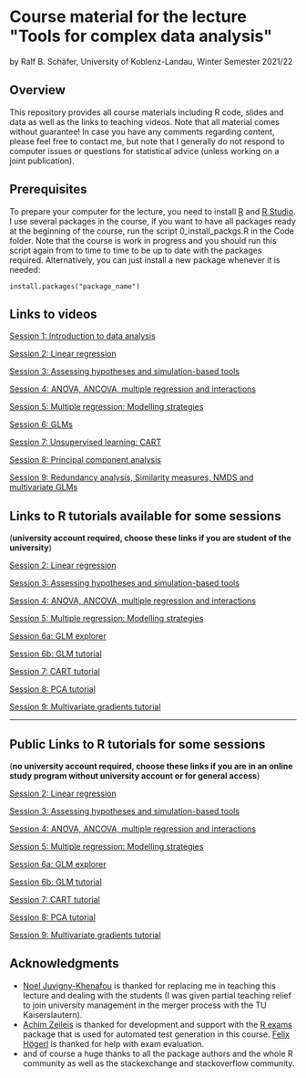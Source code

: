 # Course material for the lecture "Tools for complex data analysis"

by Ralf B. Schäfer, University of Koblenz-Landau, Winter Semester 2021/22

## Overview

This repository provides all course materials including R code, slides and data as well as the links to teaching videos.
Note that all material comes without guarantee! In case you have any comments regarding content, 
please feel free to contact me, but note that I generally do not respond to computer issues or questions 
for statistical advice (unless working on a joint publication).

## Prerequisites

To prepare your computer for the lecture, you need to install [R](http://www.r-project.org/) and 
[R Studio](http://www.rstudio.com/). I use several packages in the course, if you want to have all packages 
ready at the beginning of the course, run the script 0_install_packgs.R in the Code folder. Note that 
the course is work in progress and you should run this script again from to time to time to be up to date with 
the packages required. Alternatively, you can just install a new package whenever it is needed:

```
install.packages("package_name")
```

## Links to videos
[Session 1: Introduction to data analysis](https://vcm.uni-kl.de/Panopto/Pages/Sessions/List.aspx?folderID=3b8033e8-f181-425e-a3ce-ad7c00a108cb)

[Session 2: Linear regression](https://vcm.uni-kl.de/Panopto/Pages/Sessions/List.aspx?folderID=1ab66bfe-a33d-4a6c-889e-ad7c00a108d0)  

[Session 3: Assessing hypotheses and simulation-based tools](https://vcm.uni-kl.de/Panopto/Pages/Sessions/List.aspx?folderID=8186339e-19fe-4bd6-b587-ad7c00a108d4)

[Session 4: ANOVA, ANCOVA, multiple regression and interactions](https://vcm.uni-kl.de/Panopto/Pages/Sessions/List.aspx?folderID=e904ac58-dd3c-4379-87ca-ad7c00a108de)

[Session 5: Multiple regression: Modelling strategies](https://vcm.uni-kl.de/Panopto/Pages/Sessions/List.aspx?folderID=6de626ae-8fa4-428a-b7b0-ad7c00a111e9)

[Session 6: GLMs](https://vcm.uni-kl.de/Panopto/Pages/Sessions/List.aspx?folderID=856a11a9-7379-4ee5-bfac-ad7c00a1130c)

[Session 7: Unsupervised learning: CART](https://vcm.uni-kl.de/Panopto/Pages/Sessions/List.aspx?folderID=864561bc-be80-49eb-9b0b-ad7c00a1153e)

[Session 8: Principal component analysis](https://vcm.uni-kl.de/Panopto/Pages/Sessions/List.aspx?folderID=2129473d-6a6e-46a3-8864-ad7c00a11cdc)

[Session 9: Redundancy analysis, Similarity measures, NMDS and multivariate GLMs](https://vcm.uni-kl.de/Panopto/Pages/Sessions/List.aspx?folderID=f993c161-3678-45f8-8a36-ad7c00a12b7d)

## Links to R tutorials available for some sessions
(**university account required, choose these links if you are student of the university**)  

[Session 2: Linear regression](https://data-analysis.uni-landau.de/auth_session/2/)  

[Session 3: Assessing hypotheses and simulation-based tools](https://data-analysis.uni-landau.de/auth_session/3/)

[Session 4: ANOVA, ANCOVA, multiple regression and interactions](https://data-analysis.uni-landau.de/auth_session/4/)

[Session 5: Multiple regression: Modelling strategies](https://data-analysis.uni-landau.de/auth_session/5/)

[Session 6a: GLM explorer](https://data-analysis.uni-landau.de/auth_session/6_glm/)

[Session 6b: GLM tutorial](https://data-analysis.uni-landau.de/auth_session/6/)  

[Session 7: CART tutorial](https://data-analysis.uni-landau.de/auth_session/7/)  

[Session 8: PCA tutorial](https://data-analysis.uni-landau.de/auth_session/8/) 

[Session 9: Multivariate gradients tutorial](https://data-analysis.uni-landau.de/auth_session/9/)  

***

## Public Links to R tutorials for some sessions
(**no university account required, choose these links if you are in an online study program without university account or for general access**)  

[Session 2: Linear regression](https://data-analysis.uni-landau.de/open_session/2/)  

[Session 3: Assessing hypotheses and simulation-based tools](https://data-analysis.uni-landau.de/open_session/3/)

[Session 4: ANOVA, ANCOVA, multiple regression and interactions](https://data-analysis.uni-landau.de/open_session/4/)

[Session 5: Multiple regression: Modelling strategies](https://data-analysis.uni-landau.de/open_session/5/)

[Session 6a: GLM explorer](https://data-analysis.uni-landau.de/open_session/6_glm/)

[Session 6b: GLM tutorial](https://data-analysis.uni-landau.de/open_session/6/)  

[Session 7: CART tutorial](https://data-analysis.uni-landau.de/open_session/7/)  

[Session 8: PCA tutorial](https://data-analysis.uni-landau.de/open_session/8/) 

[Session 9: Multivariate gradients tutorial](https://data-analysis.uni-landau.de/open_session/9/)  


## Acknowledgments
* [Noel Juvigny-Khenafou](https://www.uni-koblenz-landau.de/en/campus-landau/faculty7/environmental-sciences/landscape-ecology/staff/juvigny-khenafou) is thanked for replacing me in teaching this lecture and dealing with the students (I was given partial teaching relief to join university management in the merger process with the TU Kaiserslautern). 
* [Achim Zeileis](https://eeecon.uibk.ac.at/~zeileis/) is thanked for development and support with the
[R exams](http://www.r-exams.org) package that is used for automated test generation in this course. [Felix Högerl](https://www.uni-koblenz-landau.de/en/campus-landau/faculty7/environmental-sciences/landscape-ecology/staff/hoegerl) is thanked for help with exam evaluation.
* and of course a huge thanks to all the package authors and the whole R community as
well as the stackexchange and stackoverflow community.
